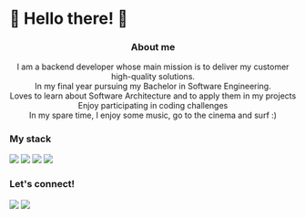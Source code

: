 <h1 >
👋 Hello there! 👋
</h1>
<center><h3> About me </h3></center>
<center>
  I am a backend developer whose main mission is to deliver my customer high-quality solutions.<br>
  In my final year pursuing my Bachelor in Software Engineering.  <br>
  Loves to learn about Software Architecture and to apply them in my projects  <br>
  Enjoy participating in coding challenges <br>
  In my spare time, I enjoy some music, go to the cinema and surf :)  <br>
</center>

<h3 align="left">
  My stack
</h3>

<p>
<img src="https://img.shields.io/badge/-Typescript-%233178C6?style=flat&logo=typescript&logoColor=white"/>
<img src="https://img.shields.io/badge/React-20232A?&style=flat&logo=react&logoColor=61DAFB"/>
<img src="https://img.shields.io/badge/Node.js-43853D?style=flatbadge&logo=node.js&logoColor=white"/>   
<img src="https://img.shields.io/badge/Python-14354C?style=flat&logo=python&logoColor=white" />
</p>

<h3> Let's connect! </h3>
<a href="mailto:laureano.pedrojoao@gmail.com" target="blank"><img align="center" src="https://img.shields.io/badge/João Pedro Laureano-c14438?style=flat&logo=gmail&logoColor=white" /></a>
<a href="https://br.linkedin.com/in/joao-pedro-laureano" target="blank"><img align="center" src="https://img.shields.io/badge/João Pedro Laureano-0077B5?style=flat&logo=linkedin&logoColor=white" /></a>
